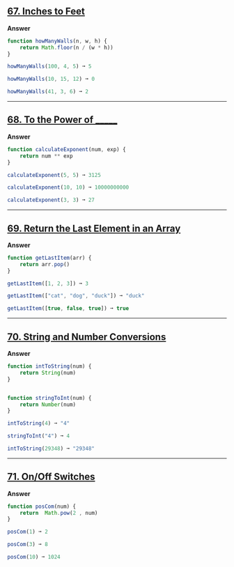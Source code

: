 ## [67. Inches to Feet](https://edabit.com/challenge/2rjHtbg32PrtZdF66)

**Answer**

```js
function howManyWalls(n, w, h) {
	return Math.floor(n / (w * h))
}

howManyWalls(100, 4, 5) ➞ 5

howManyWalls(10, 15, 12) ➞ 0

howManyWalls(41, 3, 6) ➞ 2

```


---

## [68. To the Power of _____](https://edabit.com/challenge/H25aG5aAdmFcMpBsg)

**Answer**

```js
function calculateExponent(num, exp) {
	return num ** exp
}

calculateExponent(5, 5) ➞ 3125

calculateExponent(10, 10) ➞ 10000000000

calculateExponent(3, 3) ➞ 27

```
---

## [69. Return the Last Element in an Array](https://edabit.com/challenge/7JBTN4TbaxJQMdX9W)

**Answer**

```js
function getLastItem(arr) {
	return arr.pop()
}

getLastItem([1, 2, 3]) ➞ 3

getLastItem(["cat", "dog", "duck"]) ➞ "duck"

getLastItem([true, false, true]) ➞ true

```
---

## [70. String and Number Conversions](https://edabit.com/challenge/svGRKq2Z7SnZiqYwy)

**Answer**

```js
function intToString(num) {
	return String(num)
}


function stringToInt(num) {
	return Number(num)
}

intToString(4) ➞ "4"

stringToInt("4") ➞ 4

intToString(29348) ➞ "29348"

```
---
## [71. On/Off Switches](https://edabit.com/challenge/EZ4H6A8pBeTYfZzQe)

**Answer**

```js
function posCom(num) {
	return	Math.pow(2 , num)
}

posCom(1) ➞ 2

posCom(3) ➞ 8

posCom(10) ➞ 1024

```